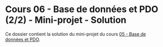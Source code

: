 # Cours 06 - Base de données et PDO (2/2) - Mini-projet - Solution

Ce dossier contient la solution du mini-projet du cours
[05 - Base de données et PDO](../../README.md).
